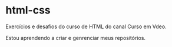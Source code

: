 # html-css
 Exercícios e desafios do curso de HTML do canal Curso em Vdeo.

 Estou aprendendo a criar e genrenciar meus repositórios.
